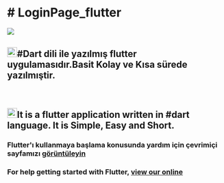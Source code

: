 <h1> # LoginPage_flutter </h1>

<img src="https://btgtu.com/wp-content/uploads/2020/11/google-dart-flutter.png">

<html>
  <h2> <img src="https://w7.pngwing.com/pngs/700/309/png-transparent-flag-of-turkey-emoji-turkish-emoji-flag-rectangle-signage-thumbnail.png" width="23" height="23">#Dart dili ile yazılmış flutter uygulamasıdır.Basit Kolay ve Kısa sürede yazılmıştir. </h1>  
 <br>
    <h2> <img src="https://e7.pngegg.com/pngimages/678/166/png-clipart-england-flag-of-new-zealand-flag-of-new-zealand-flag-of-the-united-kingdom-british-flag-miscellaneous-flag.png" width="23" height="23" >It is a flutter application written in #dart language. It is Simple, Easy and Short.</h2>

  <h3> Flutter'ı kullanmaya başlama konusunda yardım için çevrimiçi sayfamızı <a href="http://flutter.io/">   görüntüleyin </a></h3>  
        <h3>  For help getting started with Flutter, <a href="http://flutter.io/"> view our online </a> </h3>
    </html>
    

    
